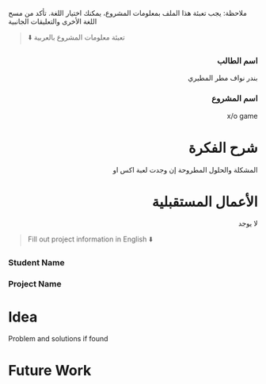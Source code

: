 
ملاحظة: يجب تعبئة هذا الملف بمعلومات المشروع، يمكنك اختيار اللغة. تأكد من مسح اللغة الأخرى والتعليقات الجانبية 
> ⬇️ تعبئة معلومات المشروع بالعربية  

<div dir="rtl">
  
### اسم الطالب
بندر نواف مطر المطيري

### اسم المشروع
x/o game

# شرح الفكرة
المشكلة والحلول المطروحة إن وجدت
لعبة اكس او

# الأعمال المستقبلية
لا يوجد

</div>

> Fill out project information in English ⬇️
### Student Name


### Project Name

# Idea
Problem and solutions if found 


# Future Work 


